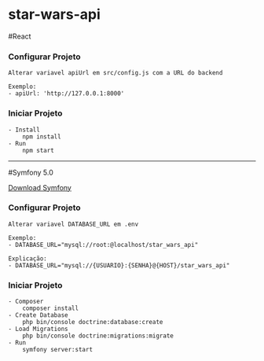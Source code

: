 # star-wars-api

#React

### Configurar Projeto
```
Alterar variavel apiUrl em src/config.js com a URL do backend

Exemplo:
- apiUrl: 'http://127.0.0.1:8000'
```

### Iniciar Projeto

```
- Install
    npm install
- Run
    npm start
```

--------------

#Symfony 5.0

[Download Symfony][4]

### Configurar Projeto
```
Alterar variavel DATABASE_URL em .env

Exemplo:
- DATABASE_URL="mysql://root:@localhost/star_wars_api"

Explicação:
- DATABASE_URL="mysql://{USUARIO}:{SENHA}@{HOST}/star_wars_api"
```

### Iniciar Projeto

```
- Composer
    composer install
- Create Database
    php bin/console doctrine:database:create
- Load Migrations
    php bin/console doctrine:migrations:migrate
- Run
    symfony server:start
```
[4]: https://symfony.com/download